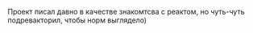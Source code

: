 Проект писал давно в качестве знакомтсва с реактом, но чуть-чуть подревакторил, чтобы норм выглядело)
